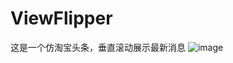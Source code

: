# ViewFlipper
这是一个仿淘宝头条，垂直滚动展示最新消息
![image](https://github.com/xiao-er/ViewFlipper/blob/master/GIF.gif )
